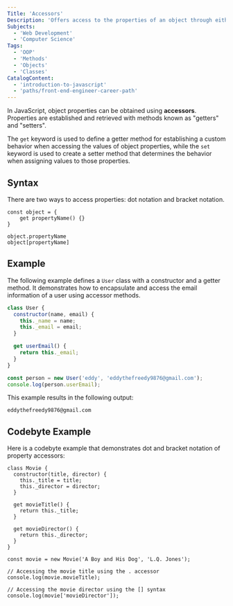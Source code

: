 ```yaml
---
Title: 'Accessors'
Description: 'Offers access to the properties of an object through either dot notation or bracket notation.'
Subjects:
  - 'Web Development'
  - 'Computer Science'
Tags:
  - 'OOP'
  - 'Methods'
  - 'Objects'
  - 'Classes'
CatalogContent:
  - 'introduction-to-javascript'
  - 'paths/front-end-engineer-career-path'
---
```


In JavaScript, object properties can be obtained using **accessors**. Properties are established and retrieved with methods known as "getters" and "setters".

The `get` keyword is used to define a getter method for establishing a custom behavior when accessing the values of object properties, while the `set` keyword is used to create a setter method that determines the behavior when assigning values to those properties.

## Syntax

There are two ways to access properties: dot notation and bracket notation.

```pseudo
const object = {
    get propertyName() {}
}

object.propertyName
object[propertyName]
```

## Example

The following example defines a `User` class with a constructor and a getter method. It demonstrates how to encapsulate and access the email information of a user using accessor methods.

```js
class User {
  constructor(name, email) {
    this._name = name;
    this._email = email;
  }

  get userEmail() {
    return this._email;
  }
}

const person = new User('eddy', 'eddythefreedy9876@gmail.com');
console.log(person.userEmail);
```

This example results in the following output:

```shell
eddythefreedy9876@gmail.com
```

## Codebyte Example

Here is a codebyte example that demonstrates dot and bracket notation of property accessors:

```codebyte/js
class Movie {
  constructor(title, director) {
    this._title = title;
    this._director = director;
  }

  get movieTitle() {
    return this._title;
  }

  get movieDirector() {
    return this._director;
  }
}

const movie = new Movie('A Boy and His Dog', 'L.Q. Jones');

// Accessing the movie title using the . accessor
console.log(movie.movieTitle);

// Accessing the movie director using the [] syntax
console.log(movie['movieDirector']);
```
